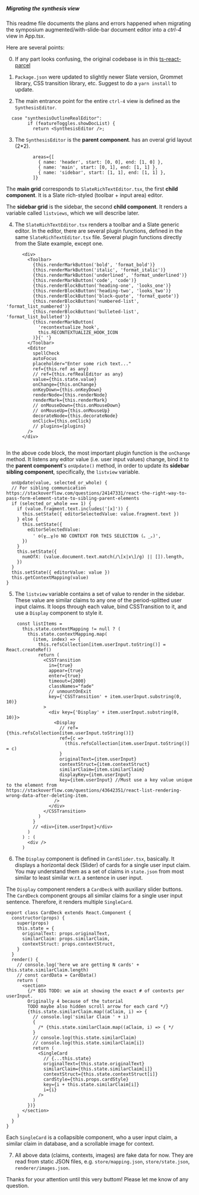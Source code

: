 ##### Migrating the synthesis view
This readme file documents the plans and errors happened when migrating the symposium augmented/with-slide-bar document editor into a *ctrl-4* view in App.tsx.


Here are several points:

0. If any part looks confusing, the original codebase is in this [ts-react-parcel](https://github.com/xeniaqian94/ts-react-parcel/tree/master/src/components)

1. `Package.json` were updated to slightly newer Slate version, Grommet library, CSS transition library, etc. Suggest to do a `yarn install` to update. 

2. The main entrance point for the entire `ctrl-4` view is defined as the `SynthesisEditor`. 

~~~~
  case "synthesisOutlineRealEditor":
        if (featureToggles.showDocList) {
          return <SynthesisEditor />;
~~~~

3. The `SynthesisEditor` is the **parent component**. has an overal grid layout (2*2).  
~~~~
          areas={[
            { name: 'header', start: [0, 0], end: [1, 0] },
            { name: 'main', start: [0, 1], end: [1, 1] },
            { name: 'sidebar', start: [1, 1], end: [1, 1] },
          ]}
~~~~
The **main grid** corresponds to `SlateRichTextEditor.tsx`, the first **child component**. It is a Slate rich-styled (toolbar + input area) editor. 

The **sidebar grid** is the sidebar, the second **child component**. It renders a variable called `listviews`, which we will describe later.

4. The `SlateRichTextEditor.tsx` renders a toolbar and a Slate generic editor. In the editor, there are several plugin functions, defined in the same `SlateRichTextEditor.tsx` file. Several plugin functions directly from the Slate example, except one. 

~~~~
      <div>
        <Toolbar>
          {this.renderMarkButton('bold', 'format_bold')}
          {this.renderMarkButton('italic', 'format_italic')}
          {this.renderMarkButton('underlined', 'format_underlined')}
          {this.renderMarkButton('code', 'code')}
          {this.renderBlockButton('heading-one', 'looks_one')}
          {this.renderBlockButton('heading-two', 'looks_two')}
          {this.renderBlockButton('block-quote', 'format_quote')}
          {this.renderBlockButton('numbered-list', 'format_list_numbered')}
          {this.renderBlockButton('bulleted-list', 'format_list_bulleted')}
          {this.renderMarkButton(
            'recontextualize_hook',
            this.RECONTEXTUALIZE_HOOK_ICON
          )}{' '}
        </Toolbar>
        <Editor
          spellCheck
          autoFocus
          placeholder="Enter some rich text..."
          ref={this.ref as any}
          // ref={this.refRealEditor as any}
          value={this.state.value}
          onChange={this.onChange}
          onKeyDown={this.onKeyDown}
          renderNode={this.renderNode}
          renderMark={this.renderMark}
          // onMouseDown={this.onMouseDown}
          // onMouseUp={this.onMouseUp}
          decorateNode={this.decorateNode}
          onClick={this.onClick}
          // plugins={plugins}
        />
      </div>
      
  ~~~~
  In the above code block, the most important plugin function is the `onChange` method. It listens any editor value (i.e. user input values) change, bind it to the **parent component**'s `onUpdate()` method, in order to update its **sidebar sibling component**, specifically, the `listview` variable.
  
  ~~~~
    onUpdate(value, selected_or_whole) {
    // For sibling communication https://stackoverflow.com/questions/24147331/react-the-right-way-to-pass-form-element-state-to-sibling-parent-elements
    if (selected_or_whole === 1) {
      if (value.fragment.text.includes('[x]')) {
        this.setState({ editorSelectedValue: value.fragment.text })
      } else {
        this.setState({
          editorSelectedValue:
            ' o(╥﹏╥)o NO CONTEXT FOR THIS SELECTION (。_。)',
        })
      }
      this.setState({
        numOfX: (value.document.text.match(/\[x|x\]/g) || []).length,
      })
    }
    this.setState({ editorValue: value })
    this.getContextMapping(value)
  }
  ~~~~

5. The `listview` variable contains a set of value to render in the sidebar. These value are similar claims to any one of the period-splitted user input claims. It loops through each value, bind CSSTransition to it, and use a `Display` component to style it. 

~~~~
    const listItems =
      this.state.contextMapping != null ? (
        this.state.contextMapping.map(
          (item, index) => {
            this.refsCollection[item.userInput.toString()] = React.createRef()
            return (
              <CSSTransition
                in={true}
                appear={true}
                enter={true}
                timeout={2000}
                classNames="fade"
                // unmountOnExit
                key={'CSSTransition' + item.userInput.substring(0, 10)}
              >
                <div key={'Display' + item.userInput.substring(0, 10)}>
                  <Display
                    // ref={this.refsCollection[item.userInput.toString()]}
                    ref={c =>
                      (this.refsCollection[item.userInput.toString()] = c)
                    }
                    originalText={item.userInput}
                    contextStruct={item.contextStruct}
                    similarClaim={item.similarClaim}
                    displayKey={item.userInput}
                    key={item.userInput} //Must use a key value unique to the element from https://stackoverflow.com/questions/43642351/react-list-rendering-wrong-data-after-deleting-item.
                  />
                </div>
              </CSSTransition>
            )
          }
          // <div>{item.userInput}</div>
        )
      ) : (
        <div />
      )
~~~~

6. The `Display` component is defined in `CardSlider.tsx`, basically. It displays a horizontal deck (Slider) of cards for a single user input claim. You may understand them as a set of claims in `state.json` from most similar to least similar w.r.t. a sentence in user input. 

The `Display` component renders a `CardDeck` with auxiliary slider buttons. 
The `CardDeck` component groups all similar claims for a single user input sentence. Therefore, it renders multiple `SingleCard`.

~~~~
export class CardDeck extends React.Component {
  constructor(props) {
    super(props)
    this.state = {
      originalText: props.originalText,
      similarClaim: props.similarClaim,
      contextStruct: props.contextStruct,
    }
  }
  render() {
    // console.log('here we are getting N cards' + this.state.similarClaim.length)
    // const cardData = CardData()
    return (
      <section>
        {/* BIG TODO: we aim at showing the exact # of contexts per userInput. 
        Originally 4 because of the tutorial 
        TODO maybe also hidden scroll arrow for each card */}
        {this.state.similarClaim.map((aClaim, i) => {
          // console.log('similar Claim ' + i)
          {
            /* {this.state.similarClaim.map((aClaim, i) => { */
          }
          // console.log(this.state.similarClaim)
          // console.log(this.state.similarClaim[i])
          return (
            <SingleCard
              // {...this.state}
              originalText={this.state.originalText}
              similarClaim={this.state.similarClaim[i]}
              contextStruct={this.state.contextStruct[i]}
              cardStyle={this.props.cardStyle}
              key={i + this.state.similarClaim[i]}
              i={i}
            />
          )
        })}
      </section>
    )
  }
}
~~~~

Each `SingleCard` is a collapsible component, who a user input claim, a similar claim in database, and a scrollable image for context. 

7. All above data (claims, contexts, images) are fake data for now. They are read from static JSON files, e.g. `store/mapping.json`, `store/state.json`, `renderer/images.json`.

Thanks for your attention until this very buttom! Please let me know of any question. 
